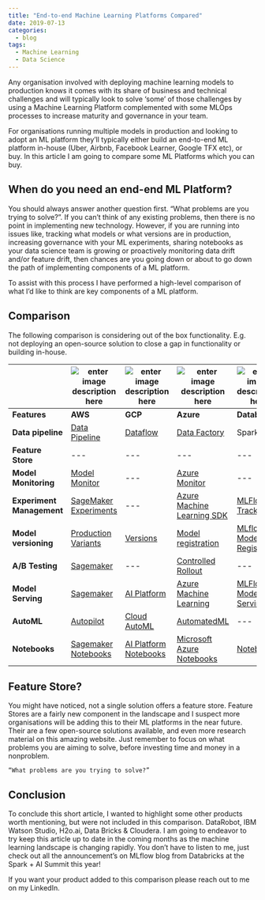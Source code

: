 ```yaml
---
title: "End-to-end Machine Learning Platforms Compared"
date: 2019-07-13
categories:
  - blog
tags:
  - Machine Learning
  - Data Science
---
```


Any organisation involved with deploying machine learning models to production knows it comes with its share of business and technical challenges and will typically look to solve ‘some’ of those challenges by using a Machine Learning Platform complemented with some MLOps processes to increase maturity and governance in your team.

For organisations running multiple models in production and looking to adopt an ML platform they’ll typically either build an end-to-end ML platform in-house (Uber, Airbnb, Facebook Learner, Google TFX etc), or buy. In this article I am going to compare some ML Platforms which you can buy.

## When do you need an end-end ML Platform?

You should always answer another question first. “What problems are you trying to solve?”. If you can’t think of any existing problems, then there is no point in implementing new technology. However, if you are running into issues like, tracking what models or what versions are in production, increasing governance with your ML experiments, sharing notebooks as your data science team is growing or proactively monitoring data drift and/or feature drift, then chances are you going down or about to go down the path of implementing components of a ML platform.

To assist with this process I have performed a high-level comparison of what I’d like to think are key components of a ML platform.

## Comparison

The following comparison is considering out of the box functionality. E.g. not deploying an open-source solution to close a gap in functionality or building in-house.


|   | ![enter image description here](https://i.imgur.com/O71cG5j.png) | ![enter image description here](https://i.imgur.com/JtbBgjS.png) | ![enter image description here](https://i.imgur.com/ABbuUIH.png%5B/img%5D) | ![enter image description here](https://i.imgur.com/76KNmta.png)|
| --- | --- | --- | --- | --- |
|  **Features** | **AWS** | **GCP** | **Azure** | **Databricks** |
|  **Data pipeline** | [Data Pipeline](https://aws.amazon.com/datapipeline/) | [Dataflow](https://cloud.google.com/dataflow) | [Data Factory](https://docs.microsoft.com/en-us/azure/data-factory/introduction) | Spark |
|  **Feature Store** | --- | --- | --- | --- |
|  **Model Monitoring** | [Model Monitor](https://docs.aws.amazon.com/sagemaker/latest/dg/model-monitor.html) | --- | [Azure Monitor](https://docs.microsoft.com/en-us/azure/machine-learning/monitor-azure-machine-learning) | --- |
|  **Experiment Management** | [SageMaker Experiments](https://docs.aws.amazon.com/sagemaker/latest/dg/experiments.html#exp-mgmt-track) | --- | [Azure Machine Learning SDK](https://docs.microsoft.com/en-us/azure/machine-learning/how-to-use-mlflow) | [MLFlow Tracking](https://www.mlflow.org/docs/latest/tracking.html) |
|  **Model versioning** | [Production Variants](https://aws.amazon.com/blogs/machine-learning/amazon-sagemaker-now-comes-with-new-capabilities-for-accelerating-machine-learning-experimentation/) | [Versions](https://cloud.google.com/ai-platform/training/docs/projects-models-versions-jobs) | [Model registration](https://docs.microsoft.com/en-us/azure/machine-learning/concept-model-management-and-deployment#register-package-and-deploy-models-from-anywhere) | [MLflow Model Registry](https://www.mlflow.org/docs/latest/model-registry.html) |
|  **A/B Testing** | [Sagemaker](https://aws.amazon.com/blogs/machine-learning/a-b-testing-ml-models-in-production-using-amazon-sagemaker/) | --- | [Controlled Rollout](https://docs.microsoft.com/en-us/azure/machine-learning/how-to-deploy-azure-kubernetes-service#deploy-models-to-aks-using-controlled-rollout-preview) | --- |
|  **Model Serving** | [Sagemaker](https://docs.aws.amazon.com/sagemaker/latest/dg/deploy-model.html) | [AI Platform](https://cloud.google.com/ai-platform) | [Azure Machine Learning](https://docs.microsoft.com/en-us/azure/machine-learning/how-to-deploy-and-where) | [MLFlow Model Serving](https://databricks.com/blog/2020/06/25/announcing-mlflow-model-serving-on-databricks.html) |
|  **AutoML** | [Autopilot](https://aws.amazon.com/sagemaker/autopilot/) | [Cloud AutoML](https://cloud.google.com/automl) | [AutomatedML](https://azure.microsoft.com/en-us/services/machine-learning/automatedml/) | --- |
|  **Notebooks** | [Sagemaker Notebooks](https://docs.aws.amazon.com/sagemaker/latest/dg/nbi.html) | [AI Platform Notebooks](https://cloud.google.com/ai-platform-notebooks) | [Microsoft Azure Notebooks](https://notebooks.azure.com/) | [Notebooks](https://docs.databricks.com/notebooks/index.html) |



## Feature Store?

You might have noticed, not a single solution offers a feature store. Feature Stores are a fairly new component in the landscape and I suspect more organisations will be adding this to their ML platforms in the near future. Their are a few open-source solutions available, and even more research material on this amazing website. Just remember to focus on what problems you are aiming to solve, before investing time and money in a nonproblem.

    “What problems are you trying to solve?”

## Conclusion

To conclude this short article, I wanted to highlight some other products worth mentioning, but were not included in this comparison. DataRobot, IBM Watson Studio, H2o.ai, Data Bricks & Cloudera. I am going to endeavor to try keep this article up to date in the coming months as the machine learning landscape is changing rapidly. You don’t have to listen to me, just check out all the announcement’s on MLflow blog from Databricks at the Spark + AI Summit this year!

If you want your product added to this comparison please reach out to me on my LinkedIn.
